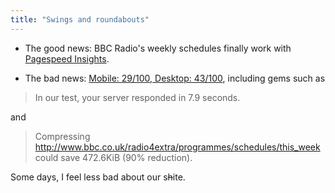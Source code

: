 ```yaml
---
title: "Swings and roundabouts"
---
```



<ul>
<li><p>The good news: BBC Radio's weekly schedules finally work with <a href="https://developers.google.com/speed/pagespeed/insights">Pagespeed Insights</a>.</p></li>
<li><p>The bad news: <a href="https://developers.google.com/speed/pagespeed/insights/?url=http%3A%2F%2Fwww.bbc.co.uk%2Fradio4extra%2Fprogrammes%2Fschedules%2Fthis_week">Mobile: 29/100, Desktop: 43/100</a>, including gems such as</p></li>
</ul>

<blockquote>
  <p>In our test, your server responded in 7.9 seconds.</p>
</blockquote>

<p>and</p>

<blockquote>
  <p>Compressing <a href="http://www.bbc.co.uk/radio4extra/programmes/schedules/this_week">http://www.bbc.co.uk/radio4extra/programmes/schedules/this_week</a> could save 472.6KiB (90% reduction).</p>
</blockquote>

<p>Some days, I feel less bad about our s<s>h</s>ite.</p>